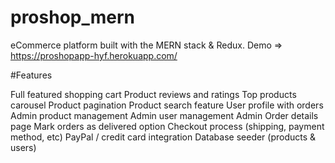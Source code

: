 # proshop_mern

eCommerce platform built with the MERN stack & Redux.
Demo => https://proshopapp-hyf.herokuapp.com/

#Features

Full featured shopping cart
Product reviews and ratings
Top products carousel
Product pagination
Product search feature
User profile with orders
Admin product management
Admin user management
Admin Order details page
Mark orders as delivered option
Checkout process (shipping, payment method, etc)
PayPal / credit card integration
Database seeder (products & users)
